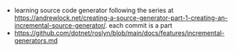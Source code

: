 - learning source code generator following the series at https://andrewlock.net/creating-a-source-generator-part-1-creating-an-incremental-source-generator/. each commit is a part
- https://github.com/dotnet/roslyn/blob/main/docs/features/incremental-generators.md
